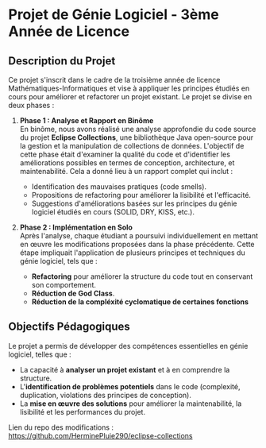 # Projet de Génie Logiciel - 3ème Année de Licence

## Description du Projet

Ce projet s'inscrit dans le cadre de la troisième année de licence Mathématiques-Informatiques et vise à appliquer les principes étudiés en cours pour améliorer et refactorer un projet existant. Le projet se divise en deux phases :

1. **Phase 1 : Analyse et Rapport en Binôme**  
   En binôme, nous avons réalisé une analyse approfondie du code source du projet **Eclipse Collections**, une bibliothèque Java open-source pour la gestion et la manipulation de collections de données. L'objectif de cette phase était d'examiner la qualité du code et d'identifier les améliorations possibles en termes de conception, architecture, et maintenabilité. Cela a donné lieu à un rapport complet qui inclut :
   - Identification des mauvaises pratiques (code smells).
   - Propositions de refactoring pour améliorer la lisibilité et l'efficacité.
   - Suggestions d'améliorations basées sur les principes du génie logiciel étudiés en cours (SOLID, DRY, KISS, etc.).

2. **Phase 2 : Implémentation en Solo**  
   Après l'analyse, chaque étudiant a poursuivi individuellement en mettant en œuvre les modifications proposées dans la phase précédente. Cette étape impliquait l'application de plusieurs principes et techniques du génie logiciel, tels que :
   - **Refactoring** pour améliorer la structure du code tout en conservant son comportement.
   - **Réduction de God Class**.
   - **Réduction de la compléxité cyclomatique de certaines fonctions**

## Objectifs Pédagogiques

Le projet a permis de développer des compétences essentielles en génie logiciel, telles que :
- La capacité à **analyser un projet existant** et à en comprendre la structure.
- L'**identification de problèmes potentiels** dans le code (complexité, duplication, violations des principes de conception).
- La **mise en œuvre des solutions** pour améliorer la maintenabilité, la lisibilité et les performances du projet.


Lien du repo des modifications : https://github.com/HerminePluie290/eclipse-collections
